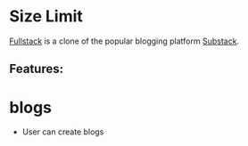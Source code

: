 # Size Limit

[Fullstack](https://fullstack-aa.herokuapp.com/#/) is a clone of the popular blogging platform [Substack](https://substack.com/). 

## Features:

# blogs

* User can create blogs


